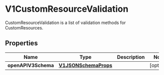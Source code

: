 

# V1CustomResourceValidation

CustomResourceValidation is a list of validation methods for CustomResources.

## Properties

| Name | Type | Description | Notes |
|------------ | ------------- | ------------- | -------------|
|**openAPIV3Schema** | [**V1JSONSchemaProps**](V1JSONSchemaProps.md) |  |  [optional] |



